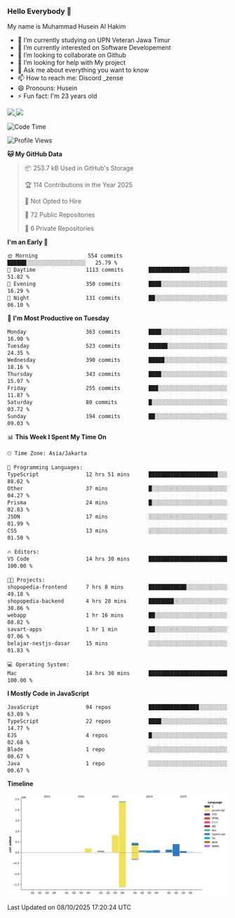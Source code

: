 ### Hello Everybody 👋

My name is Muhammad Husein Al Hakim

- 🔭 I’m currently studying on UPN Veteran Jawa Timur
- 🌱 I’m currently interested on Software Developement
- 👯 I’m looking to collaborate on Github
- 🤔 I’m looking for help with My project
- 💬 Ask me about everything you want to know
- 📫 How to reach me: Discord _zense
- 😄 Pronouns: Husein
- ⚡ Fun fact: I'm 23 years old

<p align="left">
<a href="https://github.com/huseinhq">
  <img height="180em" src="https://github-readme-stats-eight-theta.vercel.app/api?username=huseinhq&show_icons=true&theme=algolia&include_all_commits=true&count_private=true"/>
  <img height="180em" src="https://github-readme-stats-eight-theta.vercel.app/api/top-langs/?username=huseinhq&layout=compact&langs_count=8&theme=algolia"/>
</a>
</p>

<!--START_SECTION:waka-->
![Code Time](http://img.shields.io/badge/Code%20Time-2%2C722%20hrs%2043%20mins-blue)

![Profile Views](http://img.shields.io/badge/Profile%20Views-0-blue)

**🐱 My GitHub Data** 

> 📦 253.7 kB Used in GitHub's Storage 
 > 
> 🏆 114 Contributions in the Year 2025
 > 
> 🚫 Not Opted to Hire
 > 
> 📜 72 Public Repositories 
 > 
> 🔑 6 Private Repositories 
 > 
**I'm an Early 🐤** 

```text
🌞 Morning                554 commits         ██████░░░░░░░░░░░░░░░░░░░   25.79 % 
🌆 Daytime                1113 commits        █████████████░░░░░░░░░░░░   51.82 % 
🌃 Evening                350 commits         ████░░░░░░░░░░░░░░░░░░░░░   16.29 % 
🌙 Night                  131 commits         ██░░░░░░░░░░░░░░░░░░░░░░░   06.10 % 
```
📅 **I'm Most Productive on Tuesday** 

```text
Monday                   363 commits         ████░░░░░░░░░░░░░░░░░░░░░   16.90 % 
Tuesday                  523 commits         ██████░░░░░░░░░░░░░░░░░░░   24.35 % 
Wednesday                390 commits         █████░░░░░░░░░░░░░░░░░░░░   18.16 % 
Thursday                 343 commits         ████░░░░░░░░░░░░░░░░░░░░░   15.97 % 
Friday                   255 commits         ███░░░░░░░░░░░░░░░░░░░░░░   11.87 % 
Saturday                 80 commits          █░░░░░░░░░░░░░░░░░░░░░░░░   03.72 % 
Sunday                   194 commits         ██░░░░░░░░░░░░░░░░░░░░░░░   09.03 % 
```


📊 **This Week I Spent My Time On** 

```text
🕑︎ Time Zone: Asia/Jakarta

💬 Programming Languages: 
TypeScript               12 hrs 51 mins      ██████████████████████░░░   88.62 % 
Other                    37 mins             █░░░░░░░░░░░░░░░░░░░░░░░░   04.27 % 
Prisma                   24 mins             █░░░░░░░░░░░░░░░░░░░░░░░░   02.83 % 
JSON                     17 mins             ░░░░░░░░░░░░░░░░░░░░░░░░░   01.99 % 
CSS                      13 mins             ░░░░░░░░░░░░░░░░░░░░░░░░░   01.50 % 

🔥 Editors: 
VS Code                  14 hrs 30 mins      █████████████████████████   100.00 % 

🐱‍💻 Projects: 
shopopedia-frontend      7 hrs 8 mins        ████████████░░░░░░░░░░░░░   49.18 % 
shopopedia-backend       4 hrs 28 mins       ████████░░░░░░░░░░░░░░░░░   30.86 % 
webapp                   1 hr 16 mins        ██░░░░░░░░░░░░░░░░░░░░░░░   08.82 % 
savart-apps              1 hr 1 min          ██░░░░░░░░░░░░░░░░░░░░░░░   07.06 % 
belajar-nestjs-dasar     15 mins             ░░░░░░░░░░░░░░░░░░░░░░░░░   01.83 % 

💻 Operating System: 
Mac                      14 hrs 30 mins      █████████████████████████   100.00 % 
```

**I Mostly Code in JavaScript** 

```text
JavaScript               94 repos            ████████████████░░░░░░░░░   63.09 % 
TypeScript               22 repos            ████░░░░░░░░░░░░░░░░░░░░░   14.77 % 
EJS                      4 repos             █░░░░░░░░░░░░░░░░░░░░░░░░   02.68 % 
Blade                    1 repo              ░░░░░░░░░░░░░░░░░░░░░░░░░   00.67 % 
Java                     1 repo              ░░░░░░░░░░░░░░░░░░░░░░░░░   00.67 % 
```



**Timeline**

![Lines of Code chart](https://raw.githubusercontent.com/HuseinHQ/HuseinHQ/main/assets/bar_graph.png)


 Last Updated on 08/10/2025 17:20:24 UTC
<!--END_SECTION:waka-->
